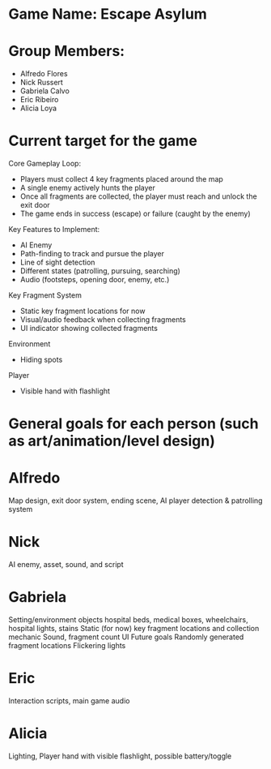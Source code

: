 # Game Name: Escape Asylum
# Group Members:
- Alfredo Flores
- Nick Russert
- Gabriela Calvo
- Eric Ribeiro
- Alicia Loya
# Current target for the game
Core Gameplay Loop:
- Players must collect 4 key fragments placed around the map
- A single enemy actively hunts the player
- Once all fragments are collected, the player must reach and unlock the exit door
- The game ends in success (escape) or failure (caught by the enemy)

Key Features to Implement:
- AI Enemy
- Path-finding to track and pursue the player
- Line of sight detection
- Different states (patrolling, pursuing, searching)
- Audio (footsteps, opening door, enemy, etc.)

Key Fragment System 
- Static key fragment locations for now
- Visual/audio feedback when collecting fragments
- UI indicator showing collected fragments

Environment
- Hiding spots

Player 
- Visible hand with flashlight
# General goals for each person (such as art/animation/level design)
# Alfredo
Map design, exit door system, ending scene, AI player detection & patrolling system
# Nick
AI enemy, asset, sound, and script 
# Gabriela
Setting/environment objects 
hospital beds, medical boxes, wheelchairs, hospital lights, stains
Static (for now) key fragment locations and collection mechanic
Sound, fragment count UI
Future goals
Randomly generated fragment locations
Flickering lights

# Eric
Interaction scripts, main game audio
# Alicia
Lighting, Player hand with visible flashlight, possible battery/toggle
